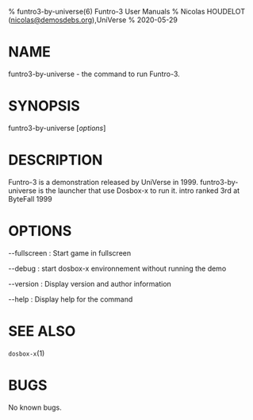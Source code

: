 % funtro3-by-universe(6) Funtro-3 User Manuals
% Nicolas HOUDELOT (nicolas@demosdebs.org),UniVerse
% 2020-05-29

# NAME
funtro3-by-universe - the command to run Funtro-3.

# SYNOPSIS
funtro3-by-universe [*options*]

# DESCRIPTION
Funtro-3 is a demonstration released by UniVerse in 1999.
funtro3-by-universe is the launcher that use Dosbox-x to run it.
intro ranked 3rd at ByteFall 1999

# OPTIONS
\--fullscreen
:   Start game in fullscreen

\--debug
:   start dosbox-x environnement without running the demo

\--version
:   Display version and author information

\--help
:   Display help for the command

# SEE ALSO
`dosbox-x`(1)

# BUGS
No known bugs.
